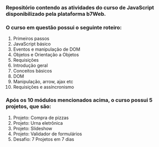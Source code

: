 ### Repositório contendo as atividades do curso de JavaScript disponibilizado pela plataforma b7Web.

### O curso em questão possui o seguinte roteiro:

1. Primeiros passos
2. JavaScript básico
3. Eventos e manipulação de DOM
4. Objetos e Orientação a Objetos
5. Requisições
6. Introdução geral
7. Conceitos básicos
8. DOM
9. Manipulação, arrow, ajax etc
10. Requisições e assíncronismo

### Após os 10 módulos mencionados acima, o curso possui 5 projetos, que são:

1. Projeto: Compra de pizzas
2. Projeto: Urna eletrônica
3. Projeto: Slideshow
4. Projeto: Validador de formulários
5. Desafio: 7 Projetos em 7 dias
